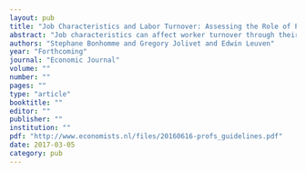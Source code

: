 ```yaml
---
layout: pub
title: "Job Characteristics and Labor Turnover: Assessing the Role of Preferences and Opportunities"
abstract: "Job characteristics can affect worker turnover through their effect on utility and through their effect on outside job opportunities. We separately identify and estimate the roles of these two channels. Our method exploits information on job changes and relies on an augmented sample selection correction. Taking our approach to an exhaustive register of Dutch primary school teachers, and using arguably plausible exclusion restrictions, we show a detailed picture of preferences for school characteristics. We also study how preference estimates may be biased when ignoring information on job opportunities and discuss the implications for the analysis of teacher turnover."
authors: "Stephane Bonhomme and Gregory Jolivet and Edwin Leuven"
year: "Forthcoming"
journal: "Economic Journal"
volume: ""
number: ""
pages: ""
type: "article"
booktitle: ""
editor: ""
publisher: ""
institution: ""
pdf: "http://www.economists.nl/files/20160616-profs_guidelines.pdf"
date: 2017-03-05
category: pub
---
```

